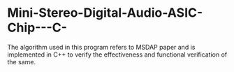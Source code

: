 # Mini-Stereo-Digital-Audio-ASIC-Chip---C-
The algorithm used in this program refers to MSDAP paper and is implemented in C++ to verify the effectiveness and functional verification of the same. 
